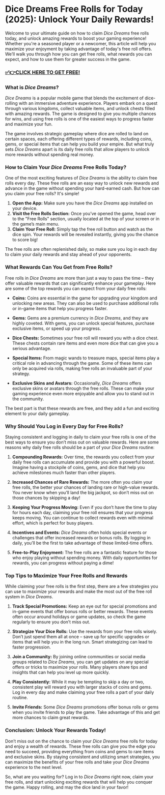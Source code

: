 # Dice Dreams Free Rolls for Today (2025): Unlock Your Daily Rewards!

Welcome to your ultimate guide on how to claim *Dice Dreams* free rolls today, and unlock amazing rewards to boost your gaming experience! Whether you're a seasoned player or a newcomer, this article will help you maximize your enjoyment by taking advantage of today's free roll offers. We’ll walk you through how you can get free rolls, what rewards you can expect, and how to use them for greater success in the game.

### [✅👉CLICK HERE TO GET FREE!](https://freerewards.xyz/dice/dreams/)

### What is *Dice Dreams*?

*Dice Dreams* is a popular mobile game that blends the excitement of dice-rolling with an immersive adventure experience. Players embark on a quest through various kingdoms, collect valuable items, and unlock chests filled with amazing rewards. The game is designed to give you multiple chances for wins, and using free rolls is one of the easiest ways to progress faster and maximize your fun.

The game involves strategic gameplay where dice are rolled to land on certain spaces, each offering different types of rewards, including coins, gems, or special items that can help you build your empire. But what truly sets *Dice Dreams* apart is its daily free rolls that allow players to unlock more rewards without spending real money.

### How to Claim Your *Dice Dreams* Free Rolls Today?

One of the most exciting features of *Dice Dreams* is the ability to claim free rolls every day. These free rolls are an easy way to unlock new rewards and advance in the game without spending your hard-earned cash. But how can you claim your free rolls? It's simple! 

1. **Open the App:** Make sure you have the *Dice Dreams* app installed on your device.
2. **Visit the Free Rolls Section:** Once you’ve opened the game, head over to the "Free Rolls" section, usually located at the top of your screen or in the game’s main menu.
3. **Claim Your Free Roll:** Simply tap the free roll button and watch as the dice spin. Your rewards will be revealed instantly, giving you the chance to score big!

The free rolls are often replenished daily, so make sure you log in each day to claim your daily rewards and stay ahead of your opponents.

### What Rewards Can You Get from Free Rolls?

Free rolls in *Dice Dreams* are more than just a way to pass the time – they offer valuable rewards that can significantly enhance your gameplay. Here are some of the top rewards you can expect from your daily free rolls:

- **Coins:** Coins are essential in the game for upgrading your kingdom and unlocking new areas. They can also be used to purchase additional rolls or in-game items that help you progress faster.
  
- **Gems:** Gems are a premium currency in *Dice Dreams*, and they are highly coveted. With gems, you can unlock special features, purchase exclusive items, or speed up your progress.
  
- **Dice Chests:** Sometimes your free roll will reward you with a dice chest. These chests contain rare items and even more dice that can give you a serious advantage.

- **Special Items:** From magic wands to treasure maps, special items play a critical role in advancing through the game. Some of these items can only be acquired via rolls, making free rolls an invaluable part of your strategy.

- **Exclusive Skins and Avatars:** Occasionally, *Dice Dreams* offers exclusive skins or avatars through the free rolls. These can make your gaming experience even more enjoyable and allow you to stand out in the community.

The best part is that these rewards are free, and they add a fun and exciting element to your daily gameplay.

### Why Should You Log in Every Day for Free Rolls?

Staying consistent and logging in daily to claim your free rolls is one of the best ways to ensure you don’t miss out on valuable rewards. Here are some reasons why daily free rolls should be a part of your *Dice Dreams* routine:

1. **Compounding Rewards:** Over time, the rewards you collect from your daily free rolls can accumulate and provide you with a powerful boost. Imagine having a stockpile of coins, gems, and dice that help you achieve milestones much faster than other players.
   
2. **Increased Chances of Rare Rewards:** The more often you claim your free rolls, the better your chances of landing rare or high-value rewards. You never know when you’ll land the big jackpot, so don’t miss out on those chances by skipping a day!

3. **Keeping Your Progress Moving:** Even if you don’t have the time to play for hours each day, claiming your free roll ensures that your progress keeps moving. You can continue to collect rewards even with minimal effort, which is perfect for busy players.

4. **Incentives and Events:** *Dice Dreams* often holds special events or challenges that offer increased rewards or bonus rolls. By logging in daily, you’ll be the first to take advantage of these limited-time offers.

5. **Free-to-Play Enjoyment:** The free rolls are a fantastic feature for those who enjoy playing without spending money. With daily opportunities for rewards, you can progress without paying a dime!

### Top Tips to Maximize Your Free Rolls and Rewards

While claiming your free rolls is the first step, there are a few strategies you can use to maximize your rewards and make the most out of the free roll system in *Dice Dreams*.

1. **Track Special Promotions:** Keep an eye out for special promotions and in-game events that offer bonus rolls or better rewards. These events often occur around holidays or game updates, so check the game regularly to ensure you don’t miss out.

2. **Strategize Your Dice Rolls:** Use the rewards from your free rolls wisely. Don’t just spend them all at once – save up for specific upgrades or items that will help you in the long run. Smart strategizing can lead to faster progression.

3. **Join a Community:** By joining online communities or social media groups related to *Dice Dreams*, you can get updates on any special offers or tricks to maximize your rolls. Many players share tips and insights that can help you level up more quickly.

4. **Play Consistently:** While it may be tempting to skip a day or two, consistent play will reward you with larger stacks of coins and gems. Log in every day and make claiming your free rolls a part of your daily routine.

5. **Invite Friends:** Some *Dice Dreams* promotions offer bonus rolls or gems when you invite friends to play the game. Take advantage of this and get more chances to claim great rewards.

### Conclusion: Unlock Your Rewards Today!

Don’t miss out on the chance to claim your *Dice Dreams* free rolls for today and enjoy a wealth of rewards. These free rolls can give you the edge you need to succeed, providing everything from coins and gems to rare items and exclusive skins. By staying consistent and utilizing smart strategies, you can maximize the benefits of your free rolls and take your *Dice Dreams* experience to the next level.

So, what are you waiting for? Log in to *Dice Dreams* right now, claim your free rolls, and start unlocking exciting rewards that will help you conquer the game. Happy rolling, and may the dice land in your favor!
